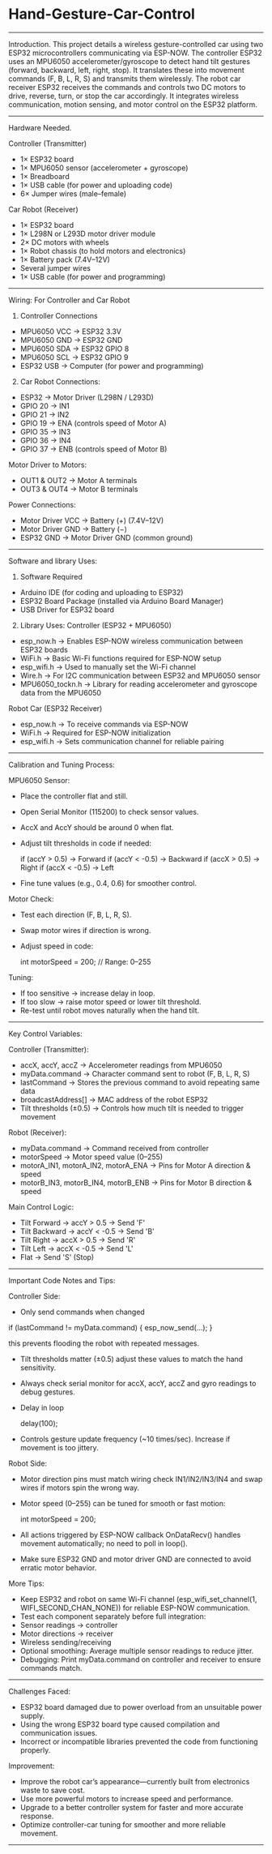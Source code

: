 # Hand-Gesture-Car-Control
---

Introduction.
This project details a wireless gesture-controlled car using two ESP32 microcontrollers communicating via ESP-NOW. The controller ESP32 uses an MPU6050 accelerometer/gyroscope to detect hand tilt gestures (forward, backward, left, right, stop). It translates these into movement commands (F, B, L, R, S) and transmits them wirelessly. The robot car receiver ESP32 receives the commands and controls two DC motors to drive, reverse, turn, or stop the car accordingly. It integrates wireless communication, motion sensing, and motor control on the ESP32 platform.

---
Hardware Needed.

Controller (Transmitter)
- 1× ESP32 board
- 1× MPU6050 sensor (accelerometer + gyroscope)
- 1× Breadboard 
- 1× USB cable (for power and uploading code)
- 6× Jumper wires (male–female)

Car Robot (Receiver)
- 1× ESP32 board
- 1× L298N or L293D motor driver module
- 2× DC motors with wheels
- 1× Robot chassis (to hold motors and electronics)
- 1× Battery pack (7.4V–12V)
- Several jumper wires
- 1× USB cable (for power and programming)
---
Wiring: For Controller and Car Robot
1) Controller Connections
- MPU6050 VCC → ESP32 3.3V
- MPU6050 GND → ESP32 GND
- MPU6050 SDA → ESP32 GPIO 8
- MPU6050 SCL → ESP32 GPIO 9
- ESP32   USB → Computer (for power and programming)

2) Car Robot
Connections:
- ESP32   → Motor Driver (L298N / L293D)
- GPIO 20 → IN1
- GPIO 21 → IN2
- GPIO 19 → ENA (controls speed of Motor A)
- GPIO 35 → IN3
- GPIO 36 → IN4
- GPIO 37 → ENB (controls speed of Motor B)

Motor Driver to Motors:
- OUT1 & OUT2 → Motor A terminals
- OUT3 & OUT4 → Motor B terminals

Power Connections:
- Motor Driver VCC → Battery (+) (7.4V–12V)
- Motor Driver GND → Battery (−)
- ESP32 GND        → Motor Driver GND (common ground)
---
Software and library Uses:
1) Software Required
- Arduino IDE (for coding and uploading to ESP32)
- ESP32 Board Package (installed via Arduino Board Manager)
- USB Driver for ESP32 board

2) Library Uses:
Controller (ESP32 + MPU6050)
- esp_now.h       → Enables ESP-NOW wireless communication between ESP32 boards
- WiFi.h          → Basic Wi-Fi functions required for ESP-NOW setup
- esp_wifi.h      → Used to manually set the Wi-Fi channel
- Wire.h          → For I2C communication between ESP32 and MPU6050 sensor
- MPU6050_tockn.h → Library for reading accelerometer and gyroscope data from the MPU6050

Robot Car (ESP32 Receiver)
- esp_now.h   → To receive commands via ESP-NOW
- WiFi.h      → Required for ESP-NOW initialization
- esp_wifi.h  → Sets communication channel for reliable pairing
---
Calibration and Tuning Process:

MPU6050 Sensor:
- Place the controller flat and still.
- Open Serial Monitor (115200) to check sensor values.
- AccX and AccY should be around 0 when flat.
- Adjust tilt thresholds in code if needed:

  if (accY > 0.5) → Forward
  if (accY < -0.5) → Backward
  if (accX > 0.5) → Right
  if (accX < -0.5) → Left

- Fine tune values (e.g., 0.4, 0.6) for smoother control.

Motor Check:
- Test each direction (F, B, L, R, S).
- Swap motor wires if direction is wrong.
- Adjust speed in code:

  int motorSpeed = 200; // Range: 0–255

Tuning:
- If too sensitive → increase delay in loop.
- If too slow      → raise motor speed or lower tilt threshold.
- Re-test until robot moves naturally when the hand tilt.
---
Key Control Variables:

Controller (Transmitter):
- accX, accY, accZ       → Accelerometer readings from MPU6050
- myData.command         → Character command sent to robot (F, B, L, R, S)
- lastCommand            → Stores the previous command to avoid repeating same data
- broadcastAddress[]     → MAC address of the robot ESP32
- Tilt thresholds (±0.5) → Controls how much tilt is needed to trigger movement

Robot (Receiver):
- myData.command                     → Command received from controller
- motorSpeed                         → Motor speed value (0–255)
- motorA_IN1, motorA_IN2, motorA_ENA → Pins for Motor A direction & speed
- motorB_IN3, motorB_IN4, motorB_ENB → Pins for Motor B direction & speed


Main Control Logic:
- Tilt Forward  → accY > 0.5  → Send 'F'
- Tilt Backward → accY < -0.5 → Send 'B'
- Tilt Right    → accX > 0.5  → Send 'R'
- Tilt Left     → accX < -0.5 → Send 'L'
- Flat          → Send 'S' (Stop)
---
Important Code Notes and Tips:

Controller Side:
- Only send commands when changed

if (lastCommand != myData.command) { esp_now_send(...); }

this prevents flooding the robot with repeated messages.

- Tilt thresholds matter (±0.5) adjust these values to match the hand sensitivity.
- Always check serial monitor for accX, accY, accZ and gyro readings to debug gestures.
- Delay in loop

  delay(100);

- Controls gesture update frequency (~10 times/sec). Increase if movement is too jittery.


Robot Side:
- Motor direction pins must match wiring check IN1/IN2/IN3/IN4 and swap wires if motors spin the wrong way.
- Motor speed (0–255) can be tuned for smooth or fast motion:

  int motorSpeed = 200;

- All actions triggered by ESP-NOW callback OnDataRecv() handles movement automatically; no need to poll in loop().
- Make sure ESP32 GND and motor driver GND are connected to avoid erratic motor behavior.

More Tips:
- Keep ESP32 and robot on same Wi-Fi channel (esp_wifi_set_channel(1, WIFI_SECOND_CHAN_NONE)) for reliable ESP-NOW communication.
- Test each component separately before full integration:
- Sensor readings  → controller
- Motor directions → receiver
- Wireless sending/receiving
- Optional smoothing: Average multiple sensor readings to reduce jitter.
- Debugging: Print myData.command on controller and receiver to ensure commands match.
---
Challenges Faced:
- ESP32 board damaged due to power overload from an unsuitable power supply.
- Using the wrong ESP32 board type caused compilation and communication issues.
- Incorrect or incompatible libraries prevented the code from functioning properly.

Improvement:
- Improve the robot car’s appearance—currently built from electronics waste to save cost.
- Use more powerful motors to increase speed and performance.
- Upgrade to a better controller system for faster and more accurate response.
- Optimize controller-car tuning for smoother and more reliable movement.
---












